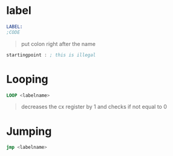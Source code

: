 # label
```asm
LABEL:
;CODE
```
> put colon right after the name

```asm
startingpoint : ; this is illegal
```


# Looping
```asm
LOOP <labelname>
```
> decreases the cx register by 1 and checks if not equal to 0

# Jumping 
```asm
jmp <labelname>
```
